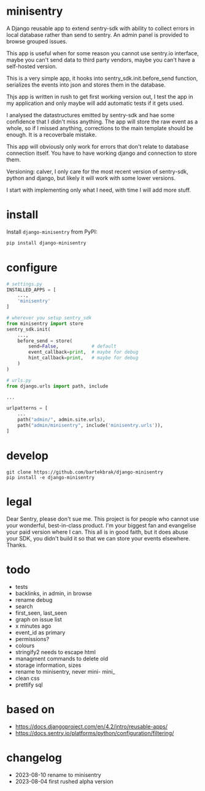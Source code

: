 # minisentry

A Django reusable app to extend sentry-sdk with ability to collect errors in
local database rather than send to sentry. An admin panel is provided to browse
grouped issues.

This app is useful when for some reason you cannot use sentry.io interface,
maybe you can't send data to third party vendors, maybe you can't have a
self-hosted version.

This is a very simple app, it hooks into sentry_sdk.init.before_send function,
serializes the events into json and stores them in the database.

Thjs app is written in rush to get first working version out, I test the app in
my application and only maybe will add automatic tests if it gets used.

I analysed the datastructures emitted by sentry-sdk and hae some confidence that
I didn't miss anything. The app will store the raw event as a whole, so if I
missed anything, corrections to the main template should be enough. It is a
recoverbale mistake.

This app will obviously only work for errors that don't relate to database
connection itself. You have to have working django and connection to store them.

Versioning: calver, I only care for the most recent version of sentry-sdk,
python and django, but likely it will work with some lower versions.

I start with implementing only what I need, with time I will add more stuff.

# install

Install `django-minisentry` from PyPI:

```bash
pip install django-minisentry
```

# configure

```python
# settings.py
INSTALLED_APPS = [
    ...,
    'minisentry'
]

# wherever you setup sentry_sdk
from minisentry import store
sentry_sdk.init(
    ...,
    before_send = store(
        send=False,            # default 
        event_callback=print,  # maybe for debug
        hint_callback=print,   # maybe for debug
    )
)

# urls.py
from django.urls import path, include

...

urlpatterns = [
    ...
    path("admin/", admin.site.urls),
    path("admin/minisentry", include('minisentry.urls')),
]
```

# develop

    git clone https://github.com/bartekbrak/django-minisentry
    pip install -e django-minisentry

# legal

Dear Sentry, please don't sue me. This project is for people who cannot use your
wonderful, best-in-class product. I'm your biggest fan and evangelise your paid
version where I can. This all is in good faith, but it does abuse your SDK, you
didn't build it so that we can store your events elsewhere. Thanks. 

# todo

- tests
- backlinks, in admin, in browse
- rename debug
- search
- first_seen, last_seen
- graph on issue list
- x minutes ago
- event_id as primary
- permissions?
- colours
- stringify2 needs to escape html
- managment commands to delete old
- storage information, sizes
- rename to minisentry, never mini- mini_
- clean css
- prettify sql

# based on

- https://docs.djangoproject.com/en/4.2/intro/reusable-apps/
- https://docs.sentry.io/platforms/python/configuration/filtering/

# changelog

- 2023-08-10 rename to minisentry
- 2023-08-04 first rushed alpha version
